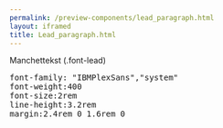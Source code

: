 ```yaml
--- 
permalink: /preview-components/lead_paragraph.html
layout: iframed 
title: Lead_paragraph.html
---
```

<div class="container">
    <div class="row">
        <div class="col-12 col-md-6">
            <p class="font-lead">Manchettekst (.font-lead)</p>
        </div>
        <div class="col-12 col-md-6">
            <pre>font-family: "IBMPlexSans","system"<br>font-weight:400<br>font-size:2rem<br>line-height:3.2rem<br>margin:2.4rem 0 1.6rem 0</pre>
        </div>
    </div>
</div>